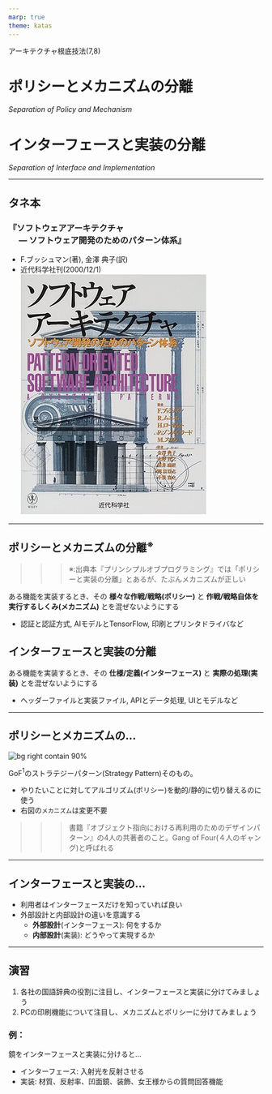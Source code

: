 ```yaml
---
marp: true
theme: katas
---
```

<!-- 
size: 16:9
paginate: true
-->
<!-- header: 勉強会# ― エンジニアとしての解像度を高めるための勉強会-->

アーキテクチャ根底技法(7,8)

# ポリシーとメカニズムの分離
_Separation of Policy and Mechanism_

# インターフェースと実装の分離

_Separation of Interface and Implementation_

---

## タネ本

### 『ソフトウェアアーキテクチャ<br>　 ― ソフトウェア開発のためのパターン体系』
* F.ブッシュマン(著), 金澤 典子(訳)
* 近代科学社刊(2000/12/1)
![bg right:30% 90%](assets/12-book.jpg)

<!-- ソフトウェアアーキテクチャ ― ソフトウェア開発のためのパターン体系: https://www.amazon.co.jp/dp/4764902834 -->

---

## ポリシーとメカニズムの分離$^※$

>>> ※:出典本『プリンシプルオブプログラミング』では「ポリシーと実装の分離」とあるが、たぶんメカニズムが正しい

ある機能を実装するとき、その **様々な作戦/戦略(ポリシー)** と **作戦/戦略自体を実行するしくみ(メカニズム)** とを混ぜないようにする

* 認証と認証方式, AIモデルとTensorFlow, 印刷とプリンタドライバなど

## インターフェースと実装の分離

ある機能を実装するとき、その **仕様/定義(インターフェース)** と **実際の処理(実装)** とを混ぜないようにする

* ヘッダーファイルと実装ファイル, APIとデータ処理, UIとモデルなど

---

## ポリシーとメカニズムの…

![bg right contain 90%](https://kroki.io/plantuml/svg/eNpzKC5JLCopzc1RCC4pSixJTa9U8E0tychP4crMK0ktSktMTlV43Dz3cfOqx03bHzfvqeZSUNDVBRLKCtWJScVAPckltQrF-bmp8Wmlecklmfl5GppctVzJOYnFxQpP9s551rHs_Z6JCqkVJal5KcW4zCJkwCRyDXjcvPBx0-rHzd2Pm3Y9bl4A1qFQDPOqFYpxQE1caOoV8nWLdFEUAfUk5-eVJGbmKdhxOQCdBAw7AJhzj9c=)

GoF$^1$のストラテジーパターン(Strategy Pattern)そのもの。

* やりたいことに対してアルゴリズム(ポリシー)を動的/静的に切り替えるのに使う
* 右図の`メカニズム`は変更不要

>>> 書籍『オブジェクト指向における再利用のためのデザインパターン』の4人の共著者のこと。Gang of Four(４人のギャング)と呼ばれる

<!-- 目的と手段の混同、はポリシーとメカニズムの混同と同質 -->

---

## インターフェースと実装の...

* 利用者はインターフェースだけを知っていれば良い
* 外部設計と内部設計の違いを意識する
    * **外部設計**(インターフェース): 何をするか
    * **内部設計**(実装): どうやって実現するか

<!-- ポリシーとメカニズムについては先日のエンジンを考えると良いかもしれない。車体側のエンジンマウントがメカニズムで、載せるエンジンの種類がポリシー。エンジンが変えられないと困る。もし変えられないと、藤原拓海も須藤京一のランエボⅢにいろは坂で再戦して勝つどころか86を手放すことになっていたかもしれないわけで、重要さも分かると思う -->

<!-- 外から見て何をするか、という視点は重要になる。抽象化を活用するなどして「つまりこういうこと」を見いだせないと。MBOで目標を設定する再にも、ゴールとなる状態を表す場所に「〜によって〇〇をする」と手段が混じっていることがある。核は何をするものなのか、外から見てそれは何をするのかが意識できるようになると良い -->

<!-- 余談になるが、インターフェースと実装クラスに分けたとき、外から触るのはインターフェースだけにすることに注意してほしい。
よくあるのが継承関係にあるParentとChildA, ChildBに対して、使うときにParentではなくChildA, ChildBを見てしまっているケース。
これはリスコフの置換原則にも違反するので要注意。
継承関係のあるクラスにおいて、
* 子クラスを意識するのはオブジェクトを作成するときだけ
* 使うときは親クラスだけを見る。子クラスは一切触らない
というソースコードにすること
 -->

---

## 演習

1. 各社の国語辞典の役割に注目し、インターフェースと実装に分けてみましょう
2. PCの印刷機能について注目し、メカニズムとポリシーに分けてみましょう

### 例：
鏡をインターフェースと実装に分けると…
* インターフェース: 入射光を反射させる
* 実装: 材質、反射率、凹面鏡、装飾、女王様からの質問回答機能

<!-- 国語辞典:
インターフェース=単語/連語/句の意味や用例を提示すること
実装=説明の仕方や解釈の違い、フォントや色遣い、装丁、デジタル/紙
-->
